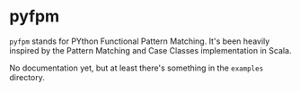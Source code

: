 # pyfpm

`pyfpm` stands for PYthon Functional Pattern Matching. It's been heavily inspired by the Pattern Matching and Case Classes implementation in Scala.

No documentation yet, but at least there's something in the `examples` directory.
